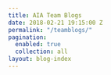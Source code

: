 ```yaml
---
title: AIA Team Blogs
date: 2018-02-21 19:15:00 Z
permalink: "/teamblogs/"
pagination:
  enabled: true
  collection: all
layout: blog-index
---
```



